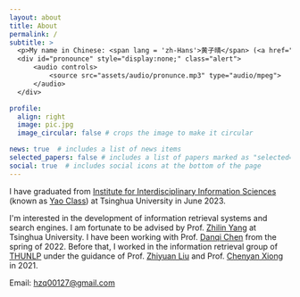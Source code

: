 ```yaml
---
layout: about
title: About
permalink: /
subtitle: >
  <p>My name in Chinese: <span lang = 'zh-Hans'>黄子晴</span> (<a href="" onclick="$('#pronounce').toggle(); return false;">pronunciation</a>)</p>
  <div id="pronounce" style="display:none;" class="alert">
      <audio controls>
          <source src="assets/audio/pronunce.mp3" type="audio/mpeg">
      </audio>
  </div>

profile:
  align: right
  image: pic.jpg
  image_circular: false # crops the image to make it circular

news: true  # includes a list of news items
selected_papers: false # includes a list of papers marked as "selected={true}" Used for Publication now
social: true  # includes social icons at the bottom of the page
---
```


I have graduated from [Institute for Interdisciplinary Information Sciences](https://iiis.tsinghua.edu.cn/) (known as [Yao Class](https://iiis.tsinghua.edu.cn/en/yaoclass/)) at Tsinghua University in June 2023.

I'm interested in the development of information retrieval systems and search engines.
I am fortunate to be advised by Prof. [Zhilin Yang](https://kimiyoung.github.io/) at Tsinghua University.
I have been working with Prof. [Danqi Chen](https://www.cs.princeton.edu/~danqic/) from the spring of 2022.
Before that, I worked in the information retrieval group of [THUNLP](http://nlp.csai.tsinghua.edu.cn) under the guidance of Prof. [Zhiyuan Liu](http://nlp.csai.tsinghua.edu.cn/~lzy/index.html) and Prof. [Chenyan Xiong](http://www.cs.cmu.edu/~cx/) in 2021.

Email: [hzq00127@gmail.com](mailto:hzq00127@gmail.com)

